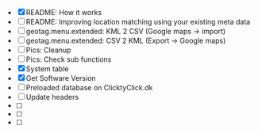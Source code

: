 - [X] README: How it works
- [ ] README: Improving location matching using your existing meta data
- [ ] geotag.menu.extended: KML 2 CSV (Google maps -> import)
- [ ] geotag.menu.extended: CSV 2 KML (Export -> Google maps)
- [ ] Pics: Cleanup 
- [ ] Pics: Check sub functions
- [X] System table
- [X] Get Software Version
- [ ] Preloaded database on ClicktyClick.dk 
- [ ] Update headers
- [ ] 
- [ ] 
- [ ] 